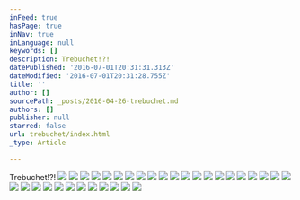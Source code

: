 ```yaml
---
inFeed: true
hasPage: true
inNav: true
inLanguage: null
keywords: []
description: Trebuchet!?!
datePublished: '2016-07-01T20:31:31.313Z'
dateModified: '2016-07-01T20:31:28.755Z'
title: ''
author: []
sourcePath: _posts/2016-04-26-trebuchet.md
authors: []
publisher: null
starred: false
url: trebuchet/index.html
_type: Article

---
```

Trebuchet!?!
![](https://the-grid-user-content.s3-us-west-2.amazonaws.com/84785347-615e-4ef9-8408-c9f77bf97366.jpg)
![](https://the-grid-user-content.s3-us-west-2.amazonaws.com/7ad1aedc-3961-4672-b529-767971b1130d.jpg)
![](https://the-grid-user-content.s3-us-west-2.amazonaws.com/a68563d3-2f64-4110-80da-bae72fcf5188.jpg)
![](https://the-grid-user-content.s3-us-west-2.amazonaws.com/46cdc6b4-8dbd-4f79-ae39-75231abc78a0.jpg)
![](https://the-grid-user-content.s3-us-west-2.amazonaws.com/d71f6c8a-fc7e-40fb-bc48-2d0ab6978c79.jpg)
![](https://the-grid-user-content.s3-us-west-2.amazonaws.com/add10fb8-361f-4e5c-aa8c-e3e86e590bfd.jpg)
![](https://the-grid-user-content.s3-us-west-2.amazonaws.com/76c00b2d-02d4-47fb-9cbd-b3784860a45e.jpg)
![](https://the-grid-user-content.s3-us-west-2.amazonaws.com/195714fa-e186-45e6-a26f-93683fae9ade.jpg)
![](https://the-grid-user-content.s3-us-west-2.amazonaws.com/4aba732c-4b9f-4783-9e86-5005ad53ffe3.jpg)
![](https://the-grid-user-content.s3-us-west-2.amazonaws.com/83c52315-606e-42c7-8ec8-e7fb2218c78d.jpg)
![](https://the-grid-user-content.s3-us-west-2.amazonaws.com/ea14c9d5-245f-492f-bf26-0675f2bb5010.jpg)
![](https://the-grid-user-content.s3-us-west-2.amazonaws.com/26a4fc5a-84e6-4c8c-baea-1fba5fdafe1d.jpg)
![](https://the-grid-user-content.s3-us-west-2.amazonaws.com/21205d5b-1a6a-4a60-907d-f65cd496cfc4.jpg)
![](https://the-grid-user-content.s3-us-west-2.amazonaws.com/43246452-2b5c-42b3-bb6c-94c191427915.jpg)
![](https://the-grid-user-content.s3-us-west-2.amazonaws.com/9dd7d1f8-2c06-48f2-ba05-d61b6ce65198.jpg)
![](https://the-grid-user-content.s3-us-west-2.amazonaws.com/9d67bdda-296a-446d-ae8c-b60cd06813bc.jpg)
![](https://the-grid-user-content.s3-us-west-2.amazonaws.com/c1f27fd0-a435-461b-b677-2460a3c60052.jpg)
![](https://the-grid-user-content.s3-us-west-2.amazonaws.com/b1d1630a-9b54-487c-8212-fc04d5c7e4b6.jpg)
![](https://the-grid-user-content.s3-us-west-2.amazonaws.com/ae62223f-5246-493d-9d42-f67b374018f5.jpg)
![](https://the-grid-user-content.s3-us-west-2.amazonaws.com/5ba7ba7e-6389-4473-a14c-b91026dc5438.jpg)
![](https://the-grid-user-content.s3-us-west-2.amazonaws.com/0c21add7-b5c4-4107-ac71-5ac8a19d3c98.jpg)
![](https://the-grid-user-content.s3-us-west-2.amazonaws.com/a2580ee8-383a-4ec0-9150-5c7eb6ce3c09.jpg)
![](https://the-grid-user-content.s3-us-west-2.amazonaws.com/e7974092-c8fa-47e6-97c6-ae59cc419cda.jpg)
![](https://the-grid-user-content.s3-us-west-2.amazonaws.com/108f6723-4bd1-4390-8680-26a01e3a1041.jpg)
![](https://the-grid-user-content.s3-us-west-2.amazonaws.com/52e93d0a-9053-4824-8d9f-912c851031cb.jpg)
![](https://the-grid-user-content.s3-us-west-2.amazonaws.com/c96e9e04-400c-4e0a-9430-8731a5edcb07.jpg)
![](https://the-grid-user-content.s3-us-west-2.amazonaws.com/6fa75dd3-4503-4fef-8f58-986cbdb1f27f.jpg)
![](https://the-grid-user-content.s3-us-west-2.amazonaws.com/766c8a8d-6b28-4444-8770-ca3b2feda74b.jpg)
![](https://the-grid-user-content.s3-us-west-2.amazonaws.com/cbd7be29-a2f9-4faa-a542-86e7a47a6488.jpg)
![](https://the-grid-user-content.s3-us-west-2.amazonaws.com/a4d25f01-0b9d-4102-96db-81e387dab805.jpg)
![](https://the-grid-user-content.s3-us-west-2.amazonaws.com/2a542ffb-7653-41bf-9a13-fae00ec854bc.jpg)
![](https://the-grid-user-content.s3-us-west-2.amazonaws.com/beed2791-669e-4ba5-a644-8b0ac63d7f2a.jpg)
![](https://the-grid-user-content.s3-us-west-2.amazonaws.com/12995fd3-aada-4646-a23a-6d521ae5b71a.jpg)